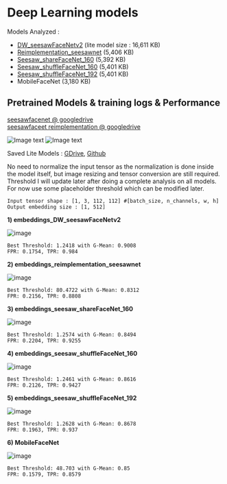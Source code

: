 # Deep Learning models
Models Analyzed :
- [DW_seesawFaceNetv2](https://github.com/cvtower/seesawfacenet_pytorch) (lite model size : 16,611 KB)
- [Reimplementation_seesawnet](https://github.com/pshashk/seesaw-facenet) (5,406 KB)
- [Seesaw_shareFaceNet_160](https://github.com/cvtower/seesawfacenet_pytorch) (5,392 KB)
- [Seesaw_shuffleFaceNet_160](https://github.com/cvtower/seesawfacenet_pytorch) (5,401 KB)
- [Seesaw_shuffleFaceNet_192](https://github.com/cvtower/seesawfacenet_pytorch) (5,401 KB)
- MobileFaceNet (3,180 KB)

## Pretrained Models & training logs & Performance

[seesawfacenet @ googledrive](https://drive.google.com/drive/folders/1n4Zi7YTqG4YoLdK3-aO8qWWEjOCcD7w9?usp=sharing) <br />
[seesawfaceet reimplementation @ googledrive](https://drive.google.com/file/d/1Ub5CI3nqTekLnG1AH1cGrQcwblW5YWoa/edit)


![Image text](https://github.com/cvtower/seesawfacenet_pytorch/raw/master/figures/mobile_version.jpg)
![Image text](https://github.com/cvtower/seesawfacenet_pytorch/raw/master/figures/dw_version.jpg)

Saved Lite Models : [GDrive](https://drive.google.com/drive/folders/1GTdVs5u7H7efcrvsOisbXfTWsJ2hkY6f?usp=sharing), [Github](https://github.com/FrozenWolf-Cyber/SIH/tree/dl_models/saved_models/lite)

No need to normalize the input tensor as the normalization is done inside the model itself, but image resizing and tensor conversion are still required. Threshold I will update later after doing a complete analysis on all models. For now use some placeholder threshold which can be modified later.

```
Input tensor shape : [1, 3, 112, 112] #[batch_size, n_channels, w, h]
Output embedding size : [1, 512]
```


**1) embeddings_DW_seesawFaceNetv2**

![image](https://user-images.githubusercontent.com/57902078/182031058-19103af9-a7e1-4a5e-91b0-d3d1fa8da0d7.png)

```
Best Threshold: 1.2418 with G-Mean: 0.9008
FPR: 0.1754, TPR: 0.984
```

**2) embeddings_reimplementation_seesawnet**

![image](https://user-images.githubusercontent.com/57902078/182031100-da8de5a2-cb4b-42c3-a155-509227e0efe4.png)

```
Best Threshold: 80.4722 with G-Mean: 0.8312
FPR: 0.2156, TPR: 0.8808
```

**3) embeddings_seesaw_shareFaceNet_160**

![image](https://user-images.githubusercontent.com/57902078/182031131-9feb77e4-93d5-431d-bd40-0df7efcbcace.png)

```
Best Threshold: 1.2574 with G-Mean: 0.8494
FPR: 0.2204, TPR: 0.9255
```

**4) embeddings_seesaw_shuffleFaceNet_160**

![image](https://user-images.githubusercontent.com/57902078/182031160-0476e9e6-637c-4072-aa7d-7bf049771545.png)

```
Best Threshold: 1.2461 with G-Mean: 0.8616
FPR: 0.2126, TPR: 0.9427
```

**5) embeddings_seesaw_shuffleFaceNet_192**

![image](https://user-images.githubusercontent.com/57902078/182031174-c6ef10c0-7507-4cad-815a-84dd219a10e5.png)

```
Best Threshold: 1.2628 with G-Mean: 0.8678
FPR: 0.1963, TPR: 0.937

```

**6) MobileFaceNet**

![image](https://user-images.githubusercontent.com/57902078/182843910-33aa50a3-8c93-4aa2-9b82-09c5bacde5b4.png)

```
Best Threshold: 48.703 with G-Mean: 0.85
FPR: 0.1579, TPR: 0.8579

```
